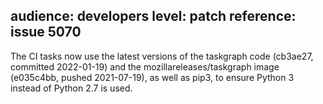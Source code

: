 audience: developers
level: patch
reference: issue 5070
---
The CI tasks now use the latest versions of the taskgraph code (cb3ae27,
committed 2022-01-19) and the mozillareleases/taskgraph image (e035c4bb, pushed
2021-07-19), as well as pip3, to ensure Python 3 instead of
Python 2.7 is used.
